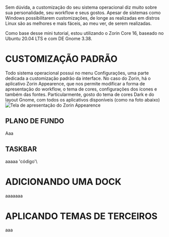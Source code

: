 Sem dúvida, a customização do seu sistema operacional diz muito sobre sua personalidade, seu workflow e seus gostos. Apesar de sistemas como Windows possibilitarem customizações, de longe as realizadas em distros Linux são as melhores e mais fáceis, ao meu ver, de serem realizadas.

Como base desse mini tutorial, estou utilizando o Zorin Core 16, baseado no Ubuntu 20.04 LTS e com DE Gnome 3.38.

# CUSTOMIZAÇÃO PADRÃO
Todo sistema operacional possui no menu Configurações, uma parte dedicada a customização padrão da interface. No caso do Zorin, há o aplicativo Zorin Appearence, que nos permite modificar a forma de apresentação do workflow, o tema de cores, configurações dos ícones e também das fontes. Particularmente, gosto do tema de cores Dark e do layout Gnome, com todos os aplicativos disponíveis (como na foto abaixo)
![Tela de apresentação do Zorin Appearence](https://www.techrepublic.com/a/hub/i/r/2021/09/01/095a9744-292d-4d19-8f74-720b40ec7161/resize/770x/d6aa0b121fd793109ed89b8882f552bc/zorina.jpg)

## PLANO DE FUNDO
Aaa

## TASKBAR
aaaaa \'código'\

# ADICIONANDO UMA DOCK
aaaaaaa

# APLICANDO TEMAS DE TERCEIROS
aaa